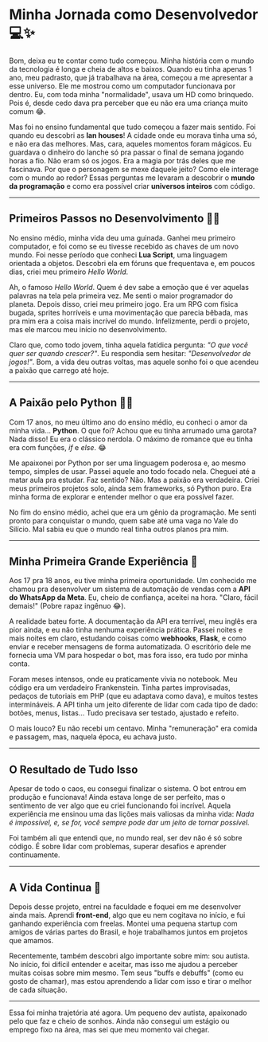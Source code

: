 # Minha Jornada como Desenvolvedor 💻✨  

Bom, deixa eu te contar como tudo começou. Minha história com o mundo da tecnologia é longa e cheia de altos e baixos. Quando eu tinha apenas 1 ano, meu padrasto, que já trabalhava na área, começou a me apresentar a esse universo. Ele me mostrou como um computador funcionava por dentro. Eu, com toda minha "normalidade", usava um HD como brinquedo. Pois é, desde cedo dava pra perceber que eu não era uma criança muito comum 😂.  

Mas foi no ensino fundamental que tudo começou a fazer mais sentido. Foi quando eu descobri as **lan houses**! A cidade onde eu morava tinha uma só, e não era das melhores. Mas, cara, aqueles momentos foram mágicos. Eu guardava o dinheiro do lanche só pra passar o final de semana jogando horas a fio. Não eram só os jogos. Era a magia por trás deles que me fascinava. Por que o personagem se mexe daquele jeito? Como ele interage com o mundo ao redor? Essas perguntas me levaram a descobrir o **mundo da programação** e como era possível criar **universos inteiros** com código.  

---

## Primeiros Passos no Desenvolvimento 👨‍💻  

No ensino médio, minha vida deu uma guinada. Ganhei meu primeiro computador, e foi como se eu tivesse recebido as chaves de um novo mundo. Foi nesse período que conheci **Lua Script**, uma linguagem orientada a objetos. Descobri ela em fóruns que frequentava e, em poucos dias, criei meu primeiro *Hello World*.  

Ah, o famoso *Hello World*. Quem é dev sabe a emoção que é ver aquelas palavras na tela pela primeira vez. Me senti o maior programador do planeta. Depois disso, criei meu primeiro jogo. Era um RPG com física bugada, sprites horríveis e uma movimentação que parecia bêbada, mas pra mim era a coisa mais incrível do mundo. Infelizmente, perdi o projeto, mas ele marcou meu início no desenvolvimento.  

Claro que, como todo jovem, tinha aquela fatídica pergunta: *"O que você quer ser quando crescer?"*. Eu respondia sem hesitar: *"Desenvolvedor de jogos!"*. Bom, a vida deu outras voltas, mas aquele sonho foi o que acendeu a paixão que carrego até hoje.  

---

## A Paixão pelo Python 🐍💙  

Com 17 anos, no meu último ano do ensino médio, eu conheci o amor da minha vida... **Python**. O que foi? Achou que eu tinha arrumado uma garota? Nada disso! Eu era o clássico nerdola. O máximo de romance que eu tinha era com funções, *if* e *else*. 😂  

Me apaixonei por Python por ser uma linguagem poderosa e, ao mesmo tempo, simples de usar. Passei aquele ano todo focado nela. Cheguei até a matar aula pra estudar. Faz sentido? Não. Mas a paixão era verdadeira. Criei meus primeiros projetos solo, ainda sem frameworks, só Python puro. Era minha forma de explorar e entender melhor o que era possível fazer.  

No fim do ensino médio, achei que era um gênio da programação. Me senti pronto para conquistar o mundo, quem sabe até uma vaga no Vale do Silício. Mal sabia eu que o mundo real tinha outros planos pra mim.  

---

## Minha Primeira Grande Experiência 🚀  

Aos 17 pra 18 anos, eu tive minha primeira oportunidade. Um conhecido me chamou pra desenvolver um sistema de automação de vendas com a **API do WhatsApp da Meta**. Eu, cheio de confiança, aceitei na hora. "Claro, fácil demais!" (Pobre rapaz ingênuo 😂).  

A realidade bateu forte. A documentação da API era terrível, meu inglês era pior ainda, e eu não tinha nenhuma experiência prática. Passei noites e mais noites em claro, estudando coisas como **webhooks**, **Flask**, e como enviar e receber mensagens de forma automatizada. O escritório dele me fornecia uma VM para hospedar o bot, mas fora isso, era tudo por minha conta.  

Foram meses intensos, onde eu praticamente vivia no notebook. Meu código era um verdadeiro Frankenstein. Tinha partes improvisadas, pedaços de tutoriais em PHP (que eu adaptava como dava), e muitos testes intermináveis. A API tinha um jeito diferente de lidar com cada tipo de dado: botões, menus, listas... Tudo precisava ser testado, ajustado e refeito.  

O mais louco? Eu não recebi um centavo. Minha "remuneração" era comida e passagem, mas, naquela época, eu achava justo.  

---

## O Resultado de Tudo Isso  

Apesar de todo o caos, eu consegui finalizar o sistema. O bot entrou em produção e funcionava! Ainda estava longe de ser perfeito, mas o sentimento de ver algo que eu criei funcionando foi incrível. Aquela experiência me ensinou uma das lições mais valiosas da minha vida: *Nada é impossível, e, se for, você sempre pode dar um jeito de tornar possível.*  

Foi também ali que entendi que, no mundo real, ser dev não é só sobre código. É sobre lidar com problemas, superar desafios e aprender continuamente.  

---

## A Vida Continua 🌱  

Depois desse projeto, entrei na faculdade e foquei em me desenvolver ainda mais. Aprendi **front-end**, algo que eu nem cogitava no início, e fui ganhando experiência com freelas. Montei uma pequena startup com amigos de várias partes do Brasil, e hoje trabalhamos juntos em projetos que amamos.  

Recentemente, também descobri algo importante sobre mim: sou autista. No início, foi difícil entender e aceitar, mas isso me ajudou a perceber muitas coisas sobre mim mesmo. Tem seus "buffs e debuffs" (como eu gosto de chamar), mas estou aprendendo a lidar com isso e tirar o melhor de cada situação.  

---

Essa foi minha trajetória até agora. Um pequeno dev autista, apaixonado pelo que faz e cheio de sonhos. Ainda não consegui um estágio ou emprego fixo na área, mas sei que meu momento vai chegar.  

